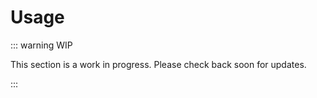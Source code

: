 # Usage

::: warning WIP

This section is a work in progress. Please check back soon for updates.

:::
